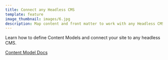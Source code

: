 ```yaml
---
title: Connect any Headless CMS
template: feature
image_thumbnail: images/6.jpg
description: Map content and front matter to work with any Headless CMS.
---
```


Learn how to define Content Models and connect your site to any headless CMS.

<a href="https://docs.stackbit.com/content-model/" class="button inverse">Content Model Docs</a>